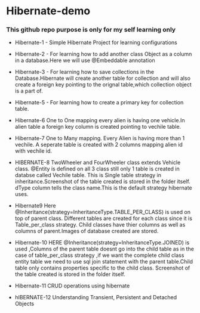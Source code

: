 # Hibernate-demo

### This github repo purpose is only for my self learning only

* Hibernate-1 - Simple Hibernate Project for learning configurations

* Hibernate-2 - For learning how to add another class Object as a column in a database.Here we will use @Embeddable annotation

* Hibernate-3 - For learning how to save collections in the Database.Hibernate will create another table for collection and will also create a foreign key pointing to the orignal table,which collection object is a part of.

* Hibernate-5 - For learning how to create a primary key for collection table. 

* Hibernate-6 One to One mapping every alien is having one vehicle.In alien table a foreign key column is created pointing to vechile table.

* Hibernate-7 One to Many mapping. Every Alien is having more than 1 vechile. A seperate table is created with 2 columns mapping alien id with vechile id.

* HIBERNATE-8 TwoWheeler and FourWheeler class extends Vehicle class. @Entity is defined on all 3 class still only 1 table is created in databse called Vechile table. This is Single table strategy in inheritance.Screenshot of the table created is stored in the folder itself.
dType column tells the class name.This is the default strategy hibernate uses.

* Hibernate9 Here @Inheritance(strategy=InheritanceType.TABLE_PER_CLASS) is used on top of parent class. Different tables are created for each class since it is Table_per_class strategy. Child classes have thier columns as well as columns of parent.Images of database created are stored.

* Hibernate-10 HERE @Inheritance(strategy=InheritanceType.JOINED) is used ,Columns of the parent table doesnt go into the child table as in the case of table_per_class strategy ,if we want the complete child class entity table we need to use sql join statement with the parent table.Child table only contains properties specific to the child class. Screenshot of the table created is stored in the folder itself.

* Hibernate-11 CRUD operations using hibernate

* hIBERNATE-12 Understanding Transient, Persistent and Detached Objects
